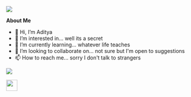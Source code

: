 <div><img src="https://c.tenor.com/RvMZMiTblfQAAAAM/oh-hey-oh-hey-there.gif"/></div>


<h><b>__About Me__</b></h>
- 👋 Hi, I’m Aditya
- 👀 I’m interested in... well its a secret
- 🌱 I’m currently learning... whatever life teaches
- 💞️ I’m looking to collaborate on... not sure but I'm open to suggestions
- 📫 How to reach me... sorry I don't talk to strangers
<p>
<div align="center"><img src="https://github-readme-stats.vercel.app/api?username=imAdityaSatya&theme=city_lights&show_icons=true&hide_border=true" align="left">
</div>  
</p>
<br>

<div>
  <p>
    <a href="https://www.linkedin.com/in/aditya-satya-55174b1a5/"><img src="https://blog-assets.hootsuite.com/wp-content/uploads/2018/09/In-2C-54px-R.png" width="px" height="30px">
    </a>
   </p>
</div>

<!---
imAdityaSatya/imAdityaSatya is a ✨ special ✨ repository because its `README.md` (this file) appears on your GitHub profile.
You can click the Preview link to take a look at your changes.
https://c.tenor.com/RvMZMiTblfQAAAAM/oh-hey-oh-hey-there.gif
--->
